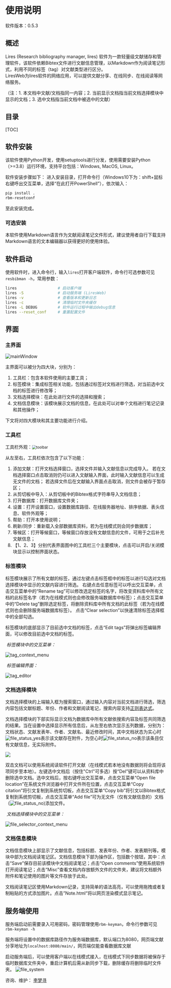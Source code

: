 # 使用说明

软件版本：0.5.3

## 概述

Lires (Research bibliography manager, lires) 软件为一款轻量级文献储存和管理软件，该软件依赖Bibtex文件进行文献信息管理，以Markdown作为阅读笔记形式，利用不同的标签（tag）对文献类型进行区分。  
LiresWeb为lires软件的网络应用，可以提供文献分享、在线同步、在线阅读等网络服务。

（注：1. 本文档中文献/文档指同一内容；2. 当前显示文档指当前文档选择模块中显示的文档；3. 选中文档指当前文档中被选中的文献）

## 目录

[TOC]

## 软件安装

该软件使用Python开发，使用setuptools进行分发，使用需要安装Python（>=3.8）运行环境，支持平台包括：Windows, MacOS, Linux。

软件安装步骤如下：
进入安装目录，打开命令行（Windows10下为：shift+鼠标右键呼出交互菜单，选择“在此打开PowerShell”），依次输入：
```bash
pip install .
rbm-resetconf
```
至此安装完成。

### 可选安装

本软件使用Markdown语言作为文献阅读笔记文件形式，建议使用者自行下载支持Markdown语言的文本编辑器以获得更好的使用体验。


## 软件启动
使用软件时，进入命令行，输入`lires`打开客户端软件，命令行可选参数可见`resbibman -h`，常用参数：
```bash
lires                  # 启动客户端
lires -S               # 启动服务端 (LiresWeb)
lires -v               # 查看版本和更新日志
lires -c               # 清理临时文件夹缓存
lires -L DEBUG         # 软件运行过程中输出debug信息
lires --reset_conf     # 重置配置文件
```

## 界面

### 主界面

![mainWindow](imgs/mainWindow-notation.png)

主界面可以被分为四大块，分别为：

1. 工具栏：包含本软件使用的主要工具；
2. 标签模块：集成标签相关功能，包括通过标签对文档进行筛选，对当前选中文档的标签进行修改等；
3. 文档选择模块：在此处进行文件的选择和搜索；
4. 文档信息模块：该模块展示文档的信息，在此处可以对单个文档进行笔记记录和其他操作；

下文将对四大模块和其主要功能进行介绍。



### 工具栏

工具栏外观：<img src="./imgs/toolbar.png" alt="toolbar" style="zoom: 80%;" />

从左至右，工具栏依次包含了以下功能：

1. 添加文献：打开文档选择窗口，选择文件并输入文献信息以完成导入。
若在文档选择窗口点击取消则仍可以进入文献输入界面，此时输入文献信息可以生成无文件的文档；
若选择文件后在文献输入界面点击取消，则文件会被存于暂存区；
2. 从剪切板中导入：从剪切板中的Bibtex格式字符串导入文档信息；
3. 打开数据库：打开数据库文件夹；
4. 设置：打开设置窗口，设置数据库路径、在线服务器地址、排序依据、表头信息、软件外观等；
5. 帮助：打开本使用说明；
6. 刷新/同步：重新载入全部数据库资料，若为在线模式则会同步数据库；
7. 等候区：打开等候窗口，等候窗口存放没有文献信息的文件，可用于之后补充文献信息；
8. 【1、2、3】分别代表界面图中的工具栏三个主要模块，点击可以开启/关闭模块显示以控制界面状态。



### 标签模块

标签模块展示了所有文献的标签，通过左键点击标签框中的标签以进行勾选对文档选择模块中显示的文献内容进行筛选。
右键点击任意标签可以呼出交互菜单，点击交互菜单中的“Rename tag”可以修改选定标签的名字，将改变资料库中所有文档的此标签名字（若为在线模式则也会修改服务端数据库中标签）；点击交互菜单中的“Delete tag”删除选定标签，将删除资料库中所有文档的此标签（若为在线模式则也会删除服务端数据库标签）。
点击“Clear selection”以快速清除标签选择框中的全部勾选。

​标签模块的底部显示了目前选中文档的标签，点击“Edit tags”将弹出标签编辑界面，可以修改目前选中文档的标签。

​		*标签模块中的交互菜单：*

![tag_context_menu](./imgs/tag_context_menu.png)

​		*标签编辑界面：*

![tag_editor](./imgs/tag_editor.png)

### 文档选择模块

​文档选择模块的上端输入框为搜索窗口，通过输入内容对当前文档进行筛选，筛选内容包括文献标题、年份、作者和文献阅读笔记，搜索内容支持[正则表达式](https://cn.bing.com/search?q=正则表达式)。

​文档选择模块的下部实际显示文档为数据库中所有文献依搜索内容及标签共同筛选的结果。当在设置中选择显示所有信息后，从左至右依次显示五列数据，分别为：文档状态、文献发表年、作者、文献名、最近修改时间，其中文档状态为实心时![file_status_yes](./imgs/file_status_yes.png)表示该文献存在附件，为空心时![file_status_no](./imgs/file_status_no.png)表示该条目仅有文献信息，无实际附件。

![](./imgs/file_selector_item.png)

​双击文档可以使用系统阅读软件打开文献（在线模式若本地没有数据则将会现将该项同步至本地）。左键选中文档后（按住"Ctrl"可多选）按“Del”键可以从资料库中删除选中文档。选中文档后，按右键呼出交互菜单，点击交互菜单“Open file location”在系统文件浏览器中打开文件所在位置，点击交互菜单“Copy citation”将引文复制到系统剪切板，点击交互菜单“Copy bib”将引文以Bibtex格式复制到系统剪切板，点击交互菜单“Add file”可为无文件（仅有文献信息的）文档（![file_status_no](./imgs/file_status_no.png))添加文件。

​		*文档选择模块中的交互菜单：*

![file_selector_context_menu](./imgs/fileselector_context_menu.png)

### 文档信息模块

​文档信息模块上部显示了文献信息，包括标题、发表年份、作者、发表期刊等。模块中部为文档阅读笔记区。文档信息模块下部为操作区，包括数个按钮，其中：点击“Save”保存目前该模块中文档阅读笔记；点击“Open comments”使用系统软件打开阅读笔记；点击“Misc”查看文档内存放额外文件的文件夹，建议将文档额外附件和笔记使用的图片等文件存放于此处。  

文档阅读笔记区使用Markdown记录，支持简单的语法高亮，可以使用拖拽或者复制粘贴的方式添加图片。点击”Note.html“将以网页渲染模式显示笔记。

## 服务端使用
服务端启动前需要录入可用密码，密码管理使用`rbm-keyman`，命令行参数可见`rbm-keyman -h`  

服务端将设置中的数据库路径作为服务端数据库，默认端口为8080，网页端文献分享地址为`localhost:8080/main/`，网页端仅能查看数据库文献

启动服务端后，可以使用客户端以在线模式接入，在线模式下同步数据将被保存于临时数据库文件夹中，重启计算机后需从新同步下载，删除缓存将删除临时文件夹。
![file_system](./imgs/fileSystem.png)  

咨询、维护： [李梦寻](mailto:mengxunli@whu.edu.cn?subject=Lires_consult)

[comment]: <> (以下之后再改)
<!--
## 使用场景

​		本节以常用的使用场景为线索，介绍本软件的使用。

### 设置数据库路径

​		Lires软件数据库本质为系统文件夹，通过指定文件夹可以更换数据库，数据库切换方法为：工具栏->设置->Database path。数据库的设置可以促进不同使用人员间文档交流，通过将数据库设置为云盘路径可以实现不同设备间数据云同步。

### 导入文献

​		目前支持的原始文件类型为pdf和caj，导入文献的方法总体有三种类型：

1. **导入文件同时输入文献信息**
   此项通常为最常用的导入方法，有两种方式：

   1. 将文件直接拖入文档选择模块，此时会弹出文档信息输入界面，界面左侧输入栏可以输入bibtex格式文献信息，点击"Use bibtex template"将在输入栏中插入bibtex模板以手动输入信息（如下图），右侧为标签编辑栏，其使用同标签编辑模块中的标签编辑界面。完成信息输入后点击“OK”将会将文件剪切至数据库。
   2. 点击工具栏->添加文档，将弹出系统文件选择界面，选择相应文件后，弹出信息输入界面以输入文献信息。
   
   *文档信息输入界面：*
   
   <img src="./imgs/bibtex_input.png" alt="bibtex_input" style="zoom: 50%;" />
   
2. **仅导入文献信息而不提供文件**

   当不能获得原始文件时，也可以使用bibtex数据仅导入文献信息：首先需要将bibtex信息拷贝至系统剪切板，后点击工具栏->从剪切板中导入（快捷键：Ctrl+Shift+Alt+I）。后期若需要添加文献信息可通过右击文件选择模块相关条目，在交互菜单中“Add file”添加文件。

3. **导入文件暂存而暂不输入文献信息**

   当暂时无法获得文献信息时，可以将文献文件暂时放入暂存区，后期添加文献信息，有以下两种方法：

   1. 将文件直接拖入文档选择模块，此时会弹出文档信息输入界面，直接点击取消，此时文件将被存入暂存区，暂存区界面如下图，左侧显示了暂存区文件，右侧显示了目前选中文件首页预览。
   2. 点击工具栏->“Pending data”按钮，打开暂存区界面，直接将文件拖入暂存区左侧的暂存文件选择区，文件将被存入暂存区。

   *暂存区界面：*

   <img src="./imgs/pending_win.png" alt="pending_win" style="zoom: 50%;" />

   ​		在暂存区中右击文件可呼出交互菜单，点击“Add information”（快捷键为空格）将呼出文档信息输入界面，输入文档信息后文件将被移至主数据库；点击“Rename”（快捷键为F2）可对文件进行重命名；点击“Delete”（快捷键为Del）将删除该文件。

   *暂存区交互菜单：*

   ![pending_context_menu](./imgs/pending_context_menu.png)



### 文献笔记

​		阅读文献时对于文献文件本身的修改可以通过系统pdf或caj阅读软件实现。主界面中的文档信息模块中部输入框显示了文本格式的Markdown笔记，可以直接在此处对笔记进行快速修改（修改完毕后需点击“Save comments”按钮保存修改，否则切换至其他文件后修改将会丢失），当需要专注编辑笔记或需要渲染Markdown语言时可以点击“Open comments”使用系统软件打开笔记。

### 文献引用

* 简单引用：在主界面的文档选择模块中右击可以呼出交互菜单，点击其中“Copy citation”选项会将文件的引文拷贝至系统剪切板，可以作为简单引文使用；

* LateX：当使用LaTeX语言撰写文章时，可以点击文档选择模块交互菜单中的“Copy bib”选项，复制Bibtex格式文献信息至系统剪切板，以此种方式制作所需要的Bibtex引文目录；

* Word：目前本软件尚未支持Word引文插入，可以使用支持Bibtex的第三方软件或插件——如[Zotero](https://www.zotero.org)：以Bibtex格式将引文信息[导入Zotero软件](https://www.zotero.org/support/kb/importing_standardized_formats)，使用其提供的Word插件进行文献引用。（更多将Bibtex文献插入word的方法可见：[How can I use my BibTeX library in MS Word?](https://interfacegroup.ch/how-can-i-use-my-bibtex-library-in-ms-word/)）



## 高级

### 文件储存形式



### 命令行参数



### 使用技巧

* 标签命名
* 额外附件

## 其他

作者：李梦寻  
维护联系、技术支持：李梦寻 （mengxunli@whu.edu.cn）
-->





